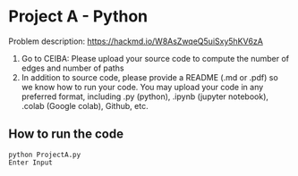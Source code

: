 # Project A - Python

Problem description: https://hackmd.io/W8AsZwqeQ5uiSxy5hKV6zA
1. Go to CEIBA: Please upload your source code to compute the number of edges and number of paths
2. In addition to source code, please provide a README (.md or .pdf) so we know how to run your code.
You may upload your code in any preferred format, including .py (python), .ipynb (jupyter notebook), .colab (Google colab), Github, etc.

## How to run the code
```
python ProjectA.py
Enter Input
```

